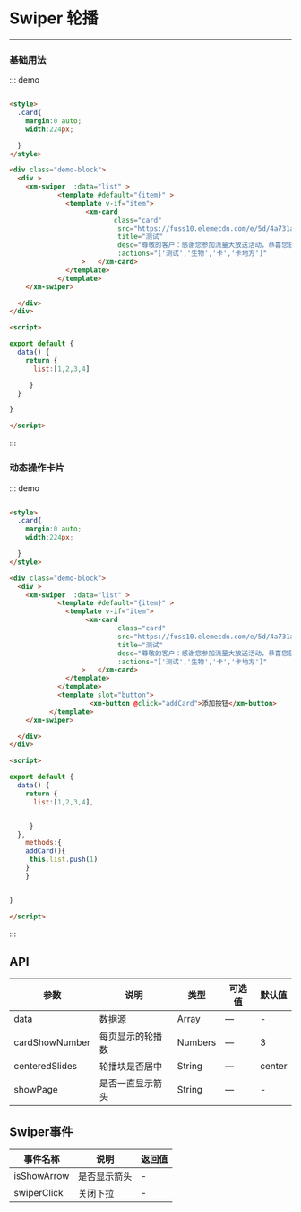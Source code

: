 # Swiper 轮播
----
### 基础用法

<style scope>
  .card{
    margin:0 auto;
    width:224px;

  }
</style>


<div class="demo-block">
  <div >
    <xm-swiper  :data="list" >
            <template #default="{item}" >
              <template v-if="item">
                   <xm-card
                           class="card"
                           src="https://fuss10.elemecdn.com/e/5d/4a731a90594a4af544c0c25941171jpeg.jpeg"
                           title="测试"
                           desc="尊敬的客户：感谢您参加流量大放送活动，恭喜您获得"
                           :actions="['测试','生物','卡','卡地方']"
                  >   </xm-card>
              </template>
            </template>
    </xm-swiper>

  </div>
</div>

<script>

export default {
  data() {
    return {
      list:[1,2,3,4]

     }
  },
    methods:{
    addCard(){
     this.list.push(1)
    }
    }


}

</script>


::: demo
```html

<style>
  .card{
    margin:0 auto;
    width:224px;

  }
</style>

<div class="demo-block">
  <div >
    <xm-swiper  :data="list" >
            <template #default="{item}" >
              <template v-if="item">
                   <xm-card
                          class="card"
                           src="https://fuss10.elemecdn.com/e/5d/4a731a90594a4af544c0c25941171jpeg.jpeg"
                           title="测试"
                           desc="尊敬的客户：感谢您参加流量大放送活动，恭喜您获得"
                           :actions="['测试','生物','卡','卡地方']"
                  >   </xm-card>
              </template>
            </template>
    </xm-swiper>

  </div>
</div>

<script>

export default {
  data() {
    return {
      list:[1,2,3,4]

     }
  }

}

</script>

```
:::


### 动态操作卡片


<div class="demo-block">
  <div >
    <xm-swiper  :data="list" >
            <template #default="{item}" >
              <template v-if="item">
                   <xm-card
                           class="card"
                           src="https://fuss10.elemecdn.com/e/5d/4a731a90594a4af544c0c25941171jpeg.jpeg"
                           title="测试"
                           desc="尊敬的客户：感谢您参加流量大放送活动，恭喜您获得"
                           :actions="['测试','生物','卡','卡地方']"
                  >   </xm-card>
              </template>
            </template>
            <template slot="button">
                    <xm-button @click="addCard">添加按钮</xm-button>
          </template>
    </xm-swiper>

  </div>
</div>

::: demo
```html

<style>
  .card{
    margin:0 auto;
    width:224px;

  }
</style>

<div class="demo-block">
  <div >
    <xm-swiper  :data="list" >
            <template #default="{item}" >
              <template v-if="item">
                   <xm-card
                           class="card"
                           src="https://fuss10.elemecdn.com/e/5d/4a731a90594a4af544c0c25941171jpeg.jpeg"
                           title="测试"
                           desc="尊敬的客户：感谢您参加流量大放送活动，恭喜您获得"
                           :actions="['测试','生物','卡','卡地方']"
                  >   </xm-card>
              </template>
            </template>
            <template slot="button">
                    <xm-button @click="addCard">添加按钮</xm-button>
          </template>
    </xm-swiper>

  </div>
</div>

<script>

export default {
  data() {
    return {
      list:[1,2,3,4],


     }
  },
    methods:{
    addCard(){
     this.list.push(1)
    }
    }


}

</script>

```
:::



## API

| 参数      | 说明          | 类型      | 可选值                           | 默认值  |
|---------- |-------------- |---------- |--------------------------------  |-------- |
| data | 数据源| Array | — | - |
| cardShowNumber | 每页显示的轮播数 | Numbers     | —  | 3 |
| centeredSlides | 轮播块是否居中 | String   | — | center |
| showPage | 是否一直显示箭头 | String   | — | - |


## Swiper事件

| 事件名称      | 说明          | 返回值  |
|---------- |-------------- |---------- |
| isShowArrow |  是否显示箭头 | -  |
| swiperClick | 关闭下拉 | - |


